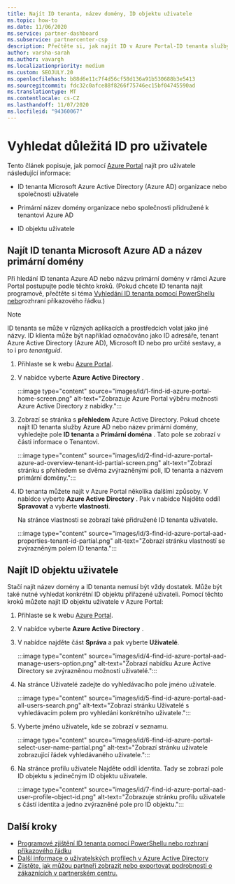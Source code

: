 ```yaml
---
title: Najít ID tenanta, název domény, ID objektu uživatele
ms.topic: how-to
ms.date: 11/06/2020
ms.service: partner-dashboard
ms.subservice: partnercenter-csp
description: Přečtěte si, jak najít ID v Azure Portal-ID tenanta služby Azure AD, název domény nebo konkrétní ID objektu uživatele v organizaci. Tyto informace vyžadují některé úlohy.
author: varsha-sarah
ms.author: vavargh
ms.localizationpriority: medium
ms.custom: SEOJULY.20
ms.openlocfilehash: b88d6e11c7f4d56cf58d136a91b530688b3e5413
ms.sourcegitcommit: fdc32c0afce88f8266f75746ec15bf04745590ad
ms.translationtype: MT
ms.contentlocale: cs-CZ
ms.lasthandoff: 11/07/2020
ms.locfileid: "94360067"
---
```

# <a name="locate-important-ids-for-a-user"></a>Vyhledat důležitá ID pro uživatele

Tento článek popisuje, jak pomocí [Azure Portal](https://portal.azure.com/) najít pro uživatele následující informace:

- ID tenanta Microsoft Azure Active Directory (Azure AD) organizace nebo společnosti uživatele

- Primární název domény organizace nebo společnosti přidružené k tenantovi Azure AD

- ID objektu uživatele

## <a name="find-the-microsoft-azure-ad-tenant-id-and-primary-domain-name"></a>Najít ID tenanta Microsoft Azure AD a název primární domény

Při hledání ID tenanta Azure AD nebo názvu primární domény v rámci Azure Portal postupujte podle těchto kroků. (Pokud chcete ID tenanta najít programově, přečtěte si téma [Vyhledání ID tenanta pomocí PowerShellu nebo](/azure/active-directory/fundamentals/active-directory-how-to-find-tenant.md#find-tenant-id-with-powershell)rozhraní příkazového řádku.)

> [!NOTE]
> ID tenanta se může v různých aplikacích a prostředcích volat jako jiné názvy. ID klienta může být například označováno jako ID adresáře, tenant Azure Active Directory (Azure AD), Microsoft ID nebo pro určité sestavy, a to i pro *tenantguid*.

1. Přihlaste se k webu [Azure Portal](https://portal.azure.com/).

2. V nabídce vyberte **Azure Active Directory** .

   :::image type="content" source="images/id/1-find-id-azure-portal-home-screen.png" alt-text="Zobrazuje Azure Portal výběru možnosti Azure Active Directory z nabídky.":::

3. Zobrazí se stránka s **přehledem** Azure Active Directory. Pokud chcete najít ID tenanta služby Azure AD nebo název primární domény, vyhledejte pole **ID tenanta** a **Primární doména** . Tato pole se zobrazí v části informace o Tenantovi.

   :::image type="content" source="images/id/2-find-id-azure-portal-azure-ad-overview-tenant-id-partial-screen.png" alt-text="Zobrazí stránku s přehledem se dvěma zvýrazněnými poli, ID tenanta a názvem primární domény.":::

4. ID tenanta můžete najít v Azure Portal několika dalšími způsoby. V nabídce vyberte **Azure Active Directory** . Pak v nabídce Najděte oddíl **Spravovat** a vyberte **vlastnosti**.

   Na stránce vlastnosti se zobrazí také přidružené ID tenanta uživatele.

   :::image type="content" source="images/id/3-find-id-azure-portal-aad-properties-tenant-id-partial.png" alt-text="Zobrazí stránku vlastností se zvýrazněným polem ID tenanta.":::

## <a name="find-the-user-object-id"></a>Najít ID objektu uživatele

Stačí najít název domény a ID tenanta nemusí být vždy dostatek. Může být také nutné vyhledat konkrétní ID objektu přiřazené uživateli. Pomocí těchto kroků můžete najít ID objektu uživatele v Azure Portal:

1. Přihlaste se k webu [Azure Portal](https://portal.azure.com/).

2. V nabídce vyberte **Azure Active Directory** .

3. V nabídce najděte část **Správa** a pak vyberte **Uživatelé**.

      :::image type="content" source="images/id/4-find-id-azure-portal-aad-manage-users-option.png" alt-text="Zobrazí nabídku Azure Active Directory se zvýrazněnou možností uživatelé.":::

4. Na stránce Uživatelé zadejte do vyhledávacího pole jméno uživatele.

      :::image type="content" source="images/id/5-find-id-azure-portal-aad-all-users-search.png" alt-text="Zobrazí stránku Uživatelé s vyhledávacím polem pro vyhledání konkrétního uživatele.":::

5. Vyberte jméno uživatele, kde se zobrazí v seznamu.  

      :::image type="content" source="images/id/6-find-id-azure-portal-select-user-name-partial.png" alt-text="Zobrazí stránku uživatele zobrazující řádek vyhledávaného uživatele.":::

6. Na stránce profilu uživatele Najděte oddíl identita. Tady se zobrazí pole ID objektu s jedinečným ID objektu uživatele.

      :::image type="content" source="images/id/7-find-id-azure-portal-aad-user-profile-object-id.png" alt-text="Zobrazuje stránku profilu uživatele s částí identita a jedno zvýrazněné pole pro ID objektu.":::

## <a name="next-steps"></a>Další kroky

- [Programové zjištění ID tenanta pomocí PowerShellu nebo rozhraní příkazového řádku](/azure/active-directory/fundamentals/active-directory-how-to-find-tenant)
- [Další informace o uživatelských profilech v Azure Active Directory](/azure/active-directory/fundamentals/active-directory-users-profile-azure-portal)
- [Zjistěte, jak můžou partneři zobrazit nebo exportovat podrobnosti o zákaznících v partnerském centru.](see-your-customer-list.md)
